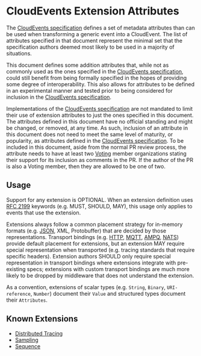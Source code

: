 # CloudEvents Extension Attributes

The [CloudEvents specification](spec.md) defines a set of metadata attributes
than can be used when transforming a generic event into a CloudEvent. The list
of attributes specified in that document represent the minimal set that the
specification authors deemed most likely to be used in a majority of situations.

This document defines some addition attributes that, while not as commonly used
as the ones specified in the [CloudEvents specification](spec.md), could still
benefit from being formally specified in the hopes of providing some degree of
interoperability. This also allows for attributes to be defined in an
experimental manner and tested prior to being considered for inclusion in the
[CloudEvents specification](spec.md).

Implementations of the [CloudEvents specification](spec.md) are not mandated to
limit their use of extension attributes to just the ones specified in this
document. The attributes defined in this document have no official standing and
might be changed, or removed, at any time. As such, inclusion of an attribute in
this document does not need to meet the same level of maturity, or popularity,
as attributes defined in the [CloudEvents specification](spec.md). To be
included in this document, aside from the normal PR review process, the
attribute needs to have at least two [Voting](GOVERNANCE.md#membership) member
organizations stating their support for its inclusion as comments in the PR. If
the author of the PR is also a Voting member, then they are allowed to be one of
two.

## Usage

Support for any extension is OPTIONAL. When an extension definition uses
[RFC 2199](https://www.ietf.org/rfc/rfc2119.txt) keywords (e.g. MUST, SHOULD,
MAY), this usage only applies to events that use the extension.

Extensions always follow a common placement strategy for in-memory formats (e.g.
[JSON](json-format.md), XML, Protobuffer) that are decided by those
representations. Transport bindings (e.g. [HTTP](http-transport-binding.md),
[MQTT](mqtt-transport-binding.md), [AMPQ](amqp-transport-binding.md),
[NATS](nats-transport-binding.md)) provide default placement for extensions, but
an extension MAY require special representation when transported (e.g. tracing
standards that require specific headers). Extension authors SHOULD only require
special representation in transport bindings where extensions integrate with
pre-existing specs; extensions with custom transport bindings are much more
likely to be dropped by middleware that does not understand the extension.

As a convention, extensions of scalar types (e.g. `String`, `Binary`,
`URI-reference`, `Number`) document their `Value` and structured types document
their `Attributes`.

## Known Extensions

- [Distributed Tracing](extensions/distributed-tracing.md)
- [Sampling](extensions/sampled-rate.md)
- [Sequence](extensions/sequence.md)
